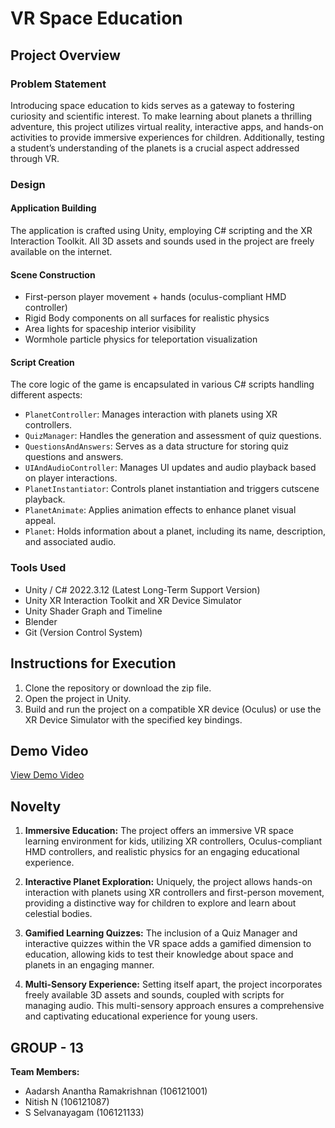 # VR Space Education

## Project Overview

### Problem Statement
Introducing space education to kids serves as a gateway to fostering curiosity and scientific interest. To make learning about planets a thrilling adventure, this project utilizes virtual reality, interactive apps, and hands-on activities to provide immersive experiences for children. Additionally, testing a student’s understanding of the planets is a crucial aspect addressed through VR.

### Design

#### Application Building
The application is crafted using Unity, employing C# scripting and the XR Interaction Toolkit. All 3D assets and sounds used in the project are freely available on the internet.

#### Scene Construction
- First-person player movement + hands (oculus-compliant HMD controller)
- Rigid Body components on all surfaces for realistic physics
- Area lights for spaceship interior visibility
- Wormhole particle physics for teleportation visualization

#### Script Creation
The core logic of the game is encapsulated in various C# scripts handling different aspects:
- `PlanetController`: Manages interaction with planets using XR controllers.
- `QuizManager`: Handles the generation and assessment of quiz questions.
- `QuestionsAndAnswers`: Serves as a data structure for storing quiz questions and answers.
- `UIAndAudioController`: Manages UI updates and audio playback based on player interactions.
- `PlanetInstantiator`: Controls planet instantiation and triggers cutscene playback.
- `PlanetAnimate`: Applies animation effects to enhance planet visual appeal.
- `Planet`: Holds information about a planet, including its name, description, and associated audio.

### Tools Used
- Unity / C# 2022.3.12 (Latest Long-Term Support Version)
- Unity XR Interaction Toolkit and XR Device Simulator
- Unity Shader Graph and Timeline
- Blender
- Git (Version Control System)

## Instructions for Execution

1. Clone the repository or download the zip file.
2. Open the project in Unity.
3. Build and run the project on a compatible XR device (Oculus) or use the XR Device Simulator with the specified key bindings.

## Demo Video

[View Demo Video](https://drive.google.com/file/d/1n2rL6sfawbC5OIYs-ZjHUJ0650v1IZPZ/view)

## Novelty

1. **Immersive Education:** The project offers an immersive VR space learning environment for kids, utilizing XR controllers, Oculus-compliant HMD controllers, and realistic physics for an engaging educational experience.

2. **Interactive Planet Exploration:** Uniquely, the project allows hands-on interaction with planets using XR controllers and first-person movement, providing a distinctive way for children to explore and learn about celestial bodies.

3. **Gamified Learning Quizzes:** The inclusion of a Quiz Manager and interactive quizzes within the VR space adds a gamified dimension to education, allowing kids to test their knowledge about space and planets in an engaging manner.

4. **Multi-Sensory Experience:** Setting itself apart, the project incorporates freely available 3D assets and sounds, coupled with scripts for managing audio. This multi-sensory approach ensures a comprehensive and captivating educational experience for young users.

## GROUP - 13
**Team Members:**
- Aadarsh Anantha Ramakrishnan (106121001)
- Nitish N (106121087)
- S Selvanayagam (106121133)
